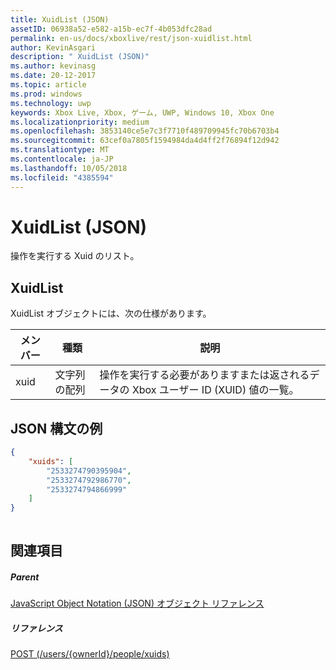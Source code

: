 ```yaml
---
title: XuidList (JSON)
assetID: 06938a52-e582-a15b-ec7f-4b053dfc28ad
permalink: en-us/docs/xboxlive/rest/json-xuidlist.html
author: KevinAsgari
description: " XuidList (JSON)"
ms.author: kevinasg
ms.date: 20-12-2017
ms.topic: article
ms.prod: windows
ms.technology: uwp
keywords: Xbox Live, Xbox, ゲーム, UWP, Windows 10, Xbox One
ms.localizationpriority: medium
ms.openlocfilehash: 3853140ce5e7c3f7710f489709945fc70b6703b4
ms.sourcegitcommit: 63cef0a7805f1594984da4d4ff2f76894f12d942
ms.translationtype: MT
ms.contentlocale: ja-JP
ms.lasthandoff: 10/05/2018
ms.locfileid: "4385594"
---
```

# <a name="xuidlist-json"></a>XuidList (JSON)
操作を実行する Xuid のリスト。 
<a id="ID4EN"></a>

 
## <a name="xuidlist"></a>XuidList
 
XuidList オブジェクトには、次の仕様があります。
 
| メンバー| 種類| 説明| 
| --- | --- | --- | 
| xuid| 文字列の配列| 操作を実行する必要がありますまたは返されるデータの Xbox ユーザー ID (XUID) 値の一覧。| 
  
<a id="ID4EMB"></a>

 
## <a name="sample-json-syntax"></a>JSON 構文の例
 

```json
{
    "xuids": [
        "2533274790395904", 
        "2533274792986770", 
        "2533274794866999"
    ]
}
    
```

  
<a id="ID4EVB"></a>

 
## <a name="see-also"></a>関連項目
 
<a id="ID4EXB"></a>

 
##### <a name="parent"></a>Parent 

[JavaScript Object Notation (JSON) オブジェクト リファレンス](atoc-xboxlivews-reference-json.md)

  
<a id="ID4EBC"></a>

 
##### <a name="reference"></a>リファレンス 

[POST (/users/{ownerId}/people/xuids)](../uri/people/uri-usersowneridpeoplexuidspost.md)

   